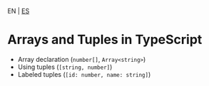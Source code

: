 <!-- MULTILANGUAJE MENU START -->
EN | [ES](https://lckpig.gitbook.io/es-practical-dev-handbook/typescript/basic-types/arrays-tuples)
<!-- MULTILANGUAJE MENU END -->

# Arrays and Tuples in TypeScript

- Array declaration (`number[]`, `Array<string>`)
- Using tuples (`[string, number]`)
- Labeled tuples (`[id: number, name: string]`) 